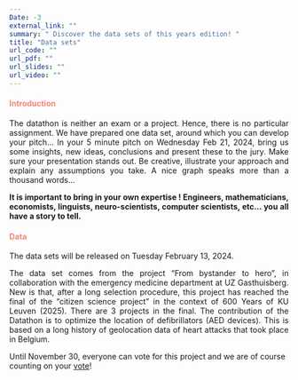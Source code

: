 ```yaml
---
Date: -3
external_link: ""
summary: " Discover the data sets of this years edition! "
title: "Data sets"
url_code: ""
url_pdf: ""
url_slides: ""
url_video: ""
---
```


<h4 style="color: #F88379">Introduction </h4>	


<p style='text-align: justify;'>
The datathon is neither an exam or a project. Hence, there is no particular assignment. We have prepared one data set, around which you can develop your pitch... In your 5 minute pitch on Wednesday Feb 21, 2024, bring us some insights, new ideas, conclusions and present these to the jury. Make sure your presentation stands out. Be creative, illustrate your approach and explain any assumptions you take. A nice graph speaks more than a thousand words…  </p>

<p style='text-align: justify;'> <strong> It is important to bring in your own expertise ! Engineers, mathematicians, economists, linguists, neuro-scientists, computer scientists, etc... you all have a story to tell. </strong> </p>

<h4 style="color: #F88379">Data </h4>

<p style='text-align: justify;'> The data sets will be released on Tuesday February 13, 2024. </p>

<p style='text-align: justify;'>The data set comes from the project “From bystander to hero”, in collaboration with the emergency medicine department at UZ Gasthuisberg. New is that, after a long selection procedure, this project has reached the final of the “citizen science project” in the context of 600 Years of KU Leuven (2025). There are 3 projects in the final. The contribution of the Datathon is to optimize the location of defibrillators (AED devices). This is based on a long history of geolocation data of heart attacks that took place in Belgium. </p>

Until November 30, everyone can vote for this project and we are of course counting on your [vote](https://www.kuleuven.be/over-kuleuven/600-jaar/citizen-science/stem)!
